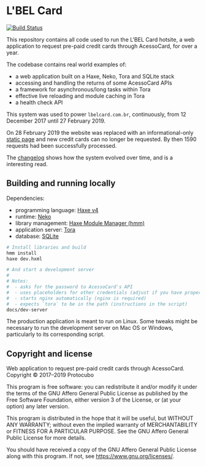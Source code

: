 # L'BEL Card

[![Build Status](https://travis-ci.org/protocubo/lbelcard.svg?branch=master)](https://travis-ci.org/protocubo/lbelcard)

This repository contains all code used to run the L'BEL Card hotsite, a web
application to request pre-paid credit cards through AcessoCard, for over a
year.

The codebase contains real world examples of:

 - a web application built on a Haxe, Neko, Tora and SQLite stack
 - accessing and handling the returns of some AcessoCard APIs
 - a framework for asynchronous/long tasks within Tora
 - effective live reloading and module caching in Tora
 - a health check API

This system was used to power `lbelcard.com.br`, continuously, from 12 December
2017 until 27 February 2019.

On 28 February 2019 the website was replaced with an informational-only [static
page][hotsite] and new credit cards can no longer be requested.  By then 1590
requests had been successfully processed.

The [changelog](CHANGES.md) shows how the system evolved over time, and is a
interesting read.

[hotsite]: https://lbelcard.com.br

## Building and running locally

Dependencies:

 - programming language: [Haxe v4][haxe]
 - runtime: [Neko][neko]
 - library management: [Haxe Module Manager (hmm)][hmm]
 - application server: [Tora][tora]
 - database: [SQLite][sqlite]

[haxe]: https://haxe.org
[neko]: https://nekovm.org
[hmm]: https://github.com/andywhite37/hmm
[tora]: https://github.com/HaxeFoundation/tora
[sqlite]: https://sqlite.org/index.html

```bash
# Install libraries and build
hmm install
haxe dev.hxml

# And start a development server
#
# Notes:
#  - asks for the password to AcessoCard's API
#  - uses placeholders for other credentials (adjust if you have proper access)
#  - starts nginx automatically (nginx is required)
#  - expects `tora` to be in the path (instructions in the script)
docs/dev-server
```

The production application is meant to run on Linux.  Some tweaks might be
necessary to run the development server on Mac OS or Windows, particularly to
its corresponding script.

## Copyright and license

Web application to request pre-paid credit cards through AcessoCard.  
Copyright © 2017–2019  Protocubo

This program is free software: you can redistribute it and/or modify it under
the terms of the GNU Affero General Public License as published by the Free
Software Foundation, either version 3 of the License, or (at your option) any
later version.

This program is distributed in the hope that it will be useful, but WITHOUT ANY
WARRANTY; without even the implied warranty of MERCHANTABILITY or FITNESS FOR A
PARTICULAR PURPOSE.  See the GNU Affero General Public License for more
details.

You should have received a copy of the GNU Affero General Public License along
with this program.  If not, see <https://www.gnu.org/licenses/>.
